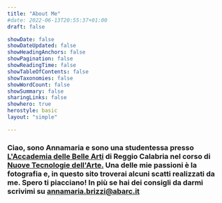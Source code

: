 ```yaml
---
title: "About Me"
#date: 2022-06-13T20:55:37+01:00
draft: false

showDate: false
showDateUpdated: false
showHeadingAnchors: false
showPagination: false
showReadingTime: false
showTableOfContents: false
showTaxonomies: false
showWordCount: false
showSummary: false
sharingLinks: false
showhero: true
herostyle: basic
layout: "simple"

---
```



### Ciao, sono Annamaria e sono una studentessa presso [**L'Accademia delle Belle Arti**](https://www.abarc.it) di Reggio Calabria nel corso di [**Nuove Tecnologie dell'Arte**.](https://www.abarc.it/didattica/dipartimento-di-progettazione-e-arti-applicate/scuola-di-nuove-tecnologie-dellarte/) Una delle mie passioni è la fotografia e, in questo sito troverai alcuni scatti realizzati da me. Spero ti piacciano! In più se hai dei consigli da darmi scrivimi su [**annamaria.brizzi@abarc.it**](mailto:annamaria.brizzi@abarc.it)